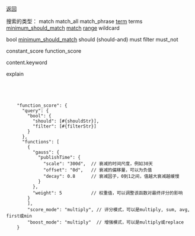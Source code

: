 [返回](/elasticsearch/doc/zhishi-tupu/index)

搜索的类型： 
match  match_all match_phrase 
[term](https://www.elastic.co/guide/en/elasticsearch/reference/6.0/query-dsl-term-query.html)
terms [minimum_should_match](minimum_should_match)
[match]()
[range](https://www.elastic.co/guide/en/elasticsearch/reference/6.0/query-dsl-range-query.html)
wildcard

bool [minimum_should_match](minimum_should_match)
should (should-and) must filter must_not

constant_score function_score

content.keyword


explain
```




    "function_score": {
      "query": {
        "bool": {
          "should": [#{shouldStr}],
          "filter": [#{filterStr}]
        }
      },
      "functions": [
        {
          "gauss": {
            "publishTime": {
              "scale": "300d",  // 衰减的时间尺度，例如30天
              "offset": "0d",   // 衰减的偏移量，可以为负值
              "decay": 0.8      // 衰减因子，0到1之间，值越大衰减越缓慢
            }
          },
          "weight": 5           // 权重值，可以调整该函数对最终评分的影响
        }
        ],
        "score_mode": "multiply", // 评分模式，可以是multiply, sum, avg, first或min
        "boost_mode": "multiply"  // 增强模式，可以是multiply或replace
    }

```